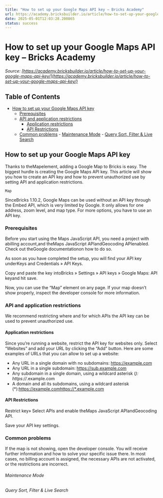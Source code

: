 ```yaml
---
title: "How to set up your Google Maps API key – Bricks Academy"
url: https://academy.bricksbuilder.io/article/how-to-set-up-your-google-maps-api-key/
date: 2025-05-01T12:03:28.200865
status: success
---
```


# How to set up your Google Maps API key – Bricks Academy

*Source: [https://academy.bricksbuilder.io/article/how-to-set-up-your-google-maps-api-key/](https://academy.bricksbuilder.io/article/how-to-set-up-your-google-maps-api-key/)*

## Table of Contents

- [How to set up your Google Maps API key](#how-to-set-up-your-google-maps-api-key)
  - [Prerequisites](#prerequisites)
  - [API and application restrictions](#api-and-application-restrictions)
    - [Application restrictions](#application-restrictions)
    - [API Restrictions](#api-restrictions)
  - [Common problems](#common-problems)
        - [Maintenance Mode](#maintenance-mode)
        - [Query Sort, Filter & Live Search](#query-sort-filter--live-search)

## How to set up your Google Maps API key

Thanks to theMapelement, adding a Google Map to Bricks is easy. The biggest hurdle is creating the Google Maps API key. This article will show you how to create an API key and how to prevent unauthorized use by setting API and application restrictions.

`Map`

SinceBricks 1.10.2, Google Maps can be used without an API key through the Embed API, which is very limited by Google. It only allows for one address, zoom level, and map type. For more options, you have to use an API key.

### Prerequisites

Before you start using the Maps JavaScript API, you need a project with abilling account,and theMaps JavaScript APIandGeocoding APIenabled. Check out theGoogle documentationon how to do so.

As soon as you have completed the setup, you will find your API key underKeys and Credentials » API Keys.

Copy and paste the key intoBricks » Settings » API keys » Google Maps: API keyand hit save.

Now, you can use the “Map” element on any page. If your map doesn’t show properly, inspect the developer console for more information.

### API and application restrictions

We recommend restricting where and for which APIs the API key can be used to prevent unauthorized use.

#### Application restrictions

Since you’re running a website, restrict the API key for websites only. Select “Websites” and add your URL by clicking the “Add” button. Here are some examples of URLs that you can allow to set up a website:

- Any URL in a single domain with no subdomains: https://example.com
- Any URL in a single subdomain: https://sub.example.com
- Any subdomain in a single domain, using a wildcard asterisk (*): https://*.example.com
- A domain and all its subdomains, using a wildcard asterisk (*):https://example.comhttps://*.example.com

#### API Restrictions

Restrict key» Select APIs and enable theMaps JavaScript APIandGeocoding API.

Save your API key settings.

### Common problems

If the map is not showing, open the developer console. You will receive further information and how to solve your specific issue there. In most cases, no billing account is assigned, the necessary APIs are not activated, or the restrictions are incorrect.

###### Maintenance Mode

###### Query Sort, Filter & Live Search

